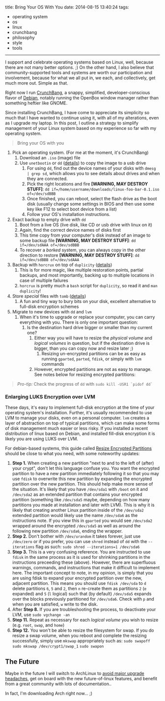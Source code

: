 title: Bring Your OS With You
date: 2014-08-15 13:40:24
tags:
- operating system
- os
- linux
- crunchbang
- philosophy
- style
- tools
---

I support and celebrate operating systems based on Linux, well, because there are not many better options. ;) On the other hand, I also believe that community-supported tools and systems are worth our participation and involvement, because for what we all put in, we each, and collectively, get much more out. Simple as that.

Right now I run [CrunchBang](http://crunchbang.com/), a snappy, simplified, developer-conscious flavor of [Debian](https://en.wikipedia.org/wiki/Debian), notably running the OpenBox window manager rather than something heftier like GNOME.

Since installing CrunchBang, I have come to appreciate its simplicity so much that I have wanted to continue using it, with all of my alterations, even as I upgrade my laptop. In this post, I outline a strategy to simplify management of your Linux system based on my experience so far with my operating system.

> Bring your OS with you

1. Pick an operating system. (For me at the moment, it's CrunchBang)
    1. Download an `.iso` (image) file
    1. Use `unetbootin` or `dd` ([details](http://linuxcommand.org/man_pages/dd1.html)) to copy the image to a usb drive
        1. For using `dd`, find out the device names of your disks with `dmesg | grep sd`, which allows you to see details about drives and when they are connected.
        1. Pick the right locations and fire __[WARNING, MAY DESTROY STUFF]__:
            `dd if=/home/username/downloads/linux-foo-bar-0.1.iso of=/dev/sdBBB`
        1. Once finished, you can reboot, select the flash drive as the boot disk (usually change some settings in BIOS and then use some key like F12 to select boot device from a list)
        1. Follow your OS's installation instructions.
1. Exact backup to empty drive with `dd`
    1. Boot from a live OS (live disk, like CD or usb drive with linux on it)
    1. Again, find the correct device names of disks first
    1. This time copy from your computer's disk instead of an image to some backup file __[WARNING, MAY DESTROY STUFF]__:
        `dd if=/dev/sdAAA of=/dev/sdBBB`
    1. To recover a _borked_ system, you can always copy in the other direction to restore __[WARNING, MAY DESTROY STUFF]__:
        `dd if=/dev/sdBBB of=/dev/sdAAA`
1. Backup with `horcrux` on top of `duplicity` ([details](http://chrispoole.com/project/horcrux/))
    1. This is for more magic, like multiple restoration points, partial backups, and most importantly, backing up to multiple locations in case of multiple failures
    1. `horcrux` is pretty much a `bash` script for `duplicity`, so read it and `man duplicity`!
1. Store _special_ files with `tomb` ([details](https://www.dyne.org/software/tomb/))
    1. A fun and tiny way to bury bits on your disk, excellent alternative to full-disk encryption schemes
1. Migrate to new devices with `dd` and `lvm`
    1. When it's time to upgrade or replace your computer, you can carry everything with you. There is only one important question:
        1. Is the destination hard drive bigger or smaller than my current one?
            1. Either way you will have to resize the _physical volume_ and _logical volumes_ in question, but if the destination drive is bigger, than you can copy now and resize later ;)
                1. Resizing un-encrypted partitions can be as easy as running `gparted`, `parted`, `fdisk`, or simply with `lvm` commands
            1. However, encrypted partitions are not as easy to manage. See notes below for resizing encrypted partitions:

> *Pro-tip:* Check the progress of `dd` with ``sudo kill -USR1 `pidof dd` ``

### Enlarging LUKS Encryption over LVM

These days, it's easy to implement full-disk encryption at the time of your operating system's installation. Further, it's usually recommended to use LVM to manage your disks, even on a personal computer. `lvm` creates a layer of abstraction on top of typical partitions, which can make some forms of disk management much easier or less risky. If you installed a recent distribution of linux based on Debian, and installed fill-disk encryption it is likely you are using LUKS over LVM. 

For debian-based systems, this guide called [Resize Encrypted Partitions](https://help.ubuntu.com/community/ResizeEncryptedPartitions) should be close to what you need, with some noteworthy updates:

1. **Step 1.** When creating a new partition "next to and to the left of (after) your crypt", don't let this language confuse you. You want the encrypted partition to have a new partition immediately following it so that you may use `fdisk` to overwrite this new partition by expanding the encrypted partition over the new partition. This should help make more sense of the situation. It's likely that you have `/dev/sda1` with `/boot` on it and `/dev/sda2` as an extended partition that contains your encrypted partition (something like `/dev/sda5` maybe, depending on how many partitions you made at installation and later with LVM). This is why it is likely that creating another Linux partition inside of the `/dev/sda2` extended partition would likely use the name `/dev/sda6` as the instructions note. If you view this in `gparted` you would see `/dev/sda2` wrapped around the encrypted `/dev/sda5` as well as around the following new partition `/dev/sda6`, ending the wrapper.
1. **Step 2.** Don't bother with `/dev/urandom` it takes forever, just use `/dev/zero` or if you prefer, you can use `shred` instead of `dd` with the `--iterations` flag as such: `sudo shred --iterations=1 /dev/sda6`
1. **Step 3.** This is a very confusing reference. You are instructed to use `fdisk` in the same process as it is used for shrinking partitions in the instructions preceeding these (above). However, there are superfluous warnings, commands, and instructions that make it difficult to implement here. The important concept to note, in my opinion, is simply that you are using fdisk to expand your encrypted partition over the new, adjacent partition. This means you should use `fdisk /dev/sda` to `d` delete partitions `6`, `5` and `2`, then `n` re-create them as partitions `2` (`e` expanded) and `5` (`l` logical) such that (by default) `/dev/sda5` expands over the blocks previously partitioned for `/dev/sda6`. Check with `p` and when you are satisfied, `w` write to the disk.
1. After **Step 8.** If you are troubleshooting the process, to deactivate your LVM, use `sudo vgchange -an`
1. **Step 11.** Repeat as necessary for each _logical volume_ you wish to resize (e.g. `root`, `swap`, and `home`)
1. **Step 12.** You won't be able to resize the filesystem for swap. If you do resize a swap volume, when you reboot and complete the resizing successfully, simply use `mkswap` appropriately such as:
    `sudo swapoff`
    `sudo mkswap /dev/crypt1/swap_1`
    `sudo swapon`

## The Future

Maybe in the future I will switch to ArchLinux to [avoid major upgrade headaches](https://en.wikipedia.org/wiki/Rolling_release/), get on board with the new future-of-linux features, and benefit from a great community with lots of documentation..

In fact, I'm downloading Arch right now... ;)
